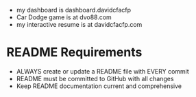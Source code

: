- my dashboard is dashboard.davidcfacfp
- Car Dodge game is at dvo88.com
- my interactive resume is at davidcfacfp.com

# README Requirements
- ALWAYS create or update a README file with EVERY commit
- README must be committed to GitHub with all changes
- Keep README documentation current and comprehensive